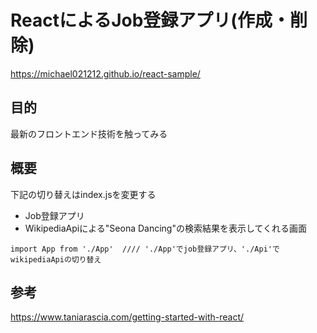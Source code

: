 # ReactによるJob登録アプリ(作成・削除)
https://michael021212.github.io/react-sample/

## 目的
最新のフロントエンド技術を触ってみる

## 概要
下記の切り替えはindex.jsを変更する
* Job登録アプリ
* WikipediaApiによる"Seona Dancing"の検索結果を表示してくれる画面


```
import App from './App'  //// './App'でjob登録アプリ、'./Api'でwikipediaApiの切り替え
```

## 参考
https://www.taniarascia.com/getting-started-with-react/
